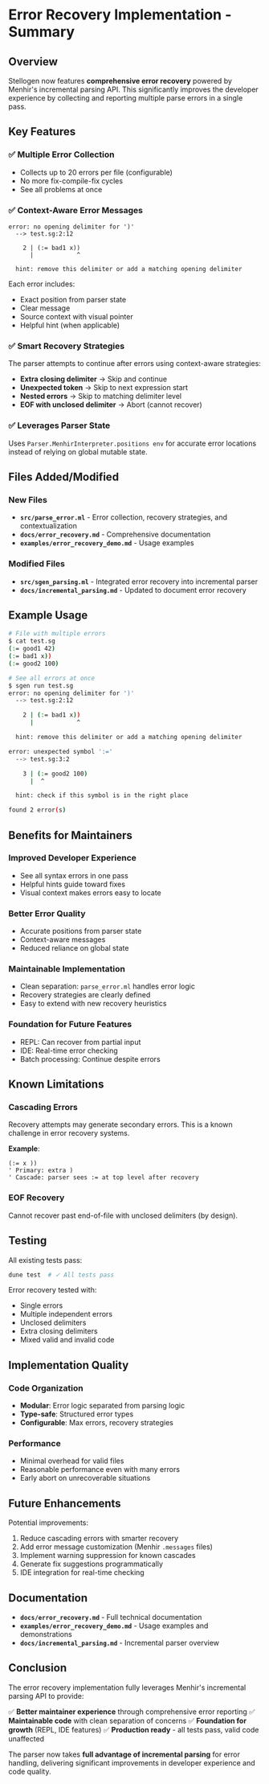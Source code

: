 # Error Recovery Implementation - Summary

## Overview

Stellogen now features **comprehensive error recovery** powered by Menhir's incremental parsing API. This significantly improves the developer experience by collecting and reporting multiple parse errors in a single pass.

## Key Features

### ✅ Multiple Error Collection

- Collects up to 20 errors per file (configurable)
- No more fix-compile-fix cycles
- See all problems at once

### ✅ Context-Aware Error Messages

```
error: no opening delimiter for ')'
  --> test.sg:2:12

    2 | (:= bad1 x))
      |            ^

  hint: remove this delimiter or add a matching opening delimiter
```

Each error includes:
- Exact position from parser state
- Clear message
- Source context with visual pointer
- Helpful hint (when applicable)

### ✅ Smart Recovery Strategies

The parser attempts to continue after errors using context-aware strategies:

- **Extra closing delimiter** → Skip and continue
- **Unexpected token** → Skip to next expression start
- **Nested errors** → Skip to matching delimiter level
- **EOF with unclosed delimiter** → Abort (cannot recover)

### ✅ Leverages Parser State

Uses `Parser.MenhirInterpreter.positions env` for accurate error locations instead of relying on global mutable state.

## Files Added/Modified

### New Files
- **`src/parse_error.ml`** - Error collection, recovery strategies, and contextualization
- **`docs/error_recovery.md`** - Comprehensive documentation
- **`examples/error_recovery_demo.md`** - Usage examples

### Modified Files
- **`src/sgen_parsing.ml`** - Integrated error recovery into incremental parser
- **`docs/incremental_parsing.md`** - Updated to document error recovery

## Example Usage

```bash
# File with multiple errors
$ cat test.sg
(:= good1 42)
(:= bad1 x))
(:= good2 100)

# See all errors at once
$ sgen run test.sg
error: no opening delimiter for ')'
  --> test.sg:2:12

    2 | (:= bad1 x))
      |            ^

  hint: remove this delimiter or add a matching opening delimiter

error: unexpected symbol ':='
  --> test.sg:3:2

    3 | (:= good2 100)
      |  ^

  hint: check if this symbol is in the right place

found 2 error(s)
```

## Benefits for Maintainers

### Improved Developer Experience
- See all syntax errors in one pass
- Helpful hints guide toward fixes
- Visual context makes errors easy to locate

### Better Error Quality
- Accurate positions from parser state
- Context-aware messages
- Reduced reliance on global state

### Maintainable Implementation
- Clean separation: `parse_error.ml` handles error logic
- Recovery strategies are clearly defined
- Easy to extend with new recovery heuristics

### Foundation for Future Features
- REPL: Can recover from partial input
- IDE: Real-time error checking
- Batch processing: Continue despite errors

## Known Limitations

### Cascading Errors
Recovery attempts may generate secondary errors. This is a known challenge in error recovery systems.

**Example**:
```stellogen
(:= x ))
' Primary: extra )
' Cascade: parser sees := at top level after recovery
```

### EOF Recovery
Cannot recover past end-of-file with unclosed delimiters (by design).

## Testing

All existing tests pass:
```bash
dune test  # ✓ All tests pass
```

Error recovery tested with:
- Single errors
- Multiple independent errors
- Unclosed delimiters
- Extra closing delimiters
- Mixed valid and invalid code

## Implementation Quality

### Code Organization
- **Modular**: Error logic separated from parsing logic
- **Type-safe**: Structured error types
- **Configurable**: Max errors, recovery strategies

### Performance
- Minimal overhead for valid files
- Reasonable performance even with many errors
- Early abort on unrecoverable situations

## Future Enhancements

Potential improvements:
1. Reduce cascading errors with smarter recovery
2. Add error message customization (Menhir `.messages` files)
3. Implement warning suppression for known cascades
4. Generate fix suggestions programmatically
5. IDE integration for real-time checking

## Documentation

- **`docs/error_recovery.md`** - Full technical documentation
- **`examples/error_recovery_demo.md`** - Usage examples and demonstrations
- **`docs/incremental_parsing.md`** - Incremental parser overview

## Conclusion

The error recovery implementation fully leverages Menhir's incremental parsing API to provide:

✅ **Better maintainer experience** through comprehensive error reporting
✅ **Maintainable code** with clean separation of concerns
✅ **Foundation for growth** (REPL, IDE features)
✅ **Production ready** - all tests pass, valid code unaffected

The parser now takes **full advantage of incremental parsing** for error handling, delivering significant improvements in developer experience and code quality.
